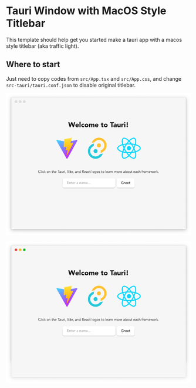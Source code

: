 # Tauri Window with MacOS Style Titlebar

This template should help get you started make a tauri app with a macos style titlebar (aka traffic light).

## Where to start

Just need to copy codes from `src/App.tsx` and `src/App.css`, and change `src-tauri/tauri.conf.json` to disable original titlebar.

![Inactive](/static/Inactive.png)

![Active](/static/Active.png)